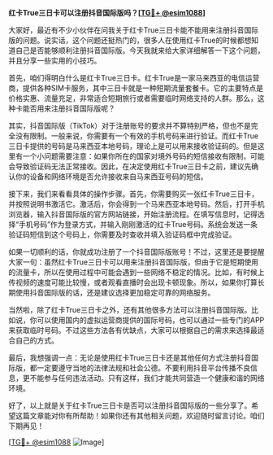 **红卡True三日卡可以注册抖音国际版吗？[[TG💪+ @esim1088](https://t.me/s/esim1088)]**

大家好，最近有不少小伙伴在问我关于红卡True三日卡能不能用来注册抖音国际版的问题。说实话，这个问题还挺热门的，很多人在使用红卡True的时候都想知道自己是否能够顺利注册抖音国际版。今天我就来给大家详细解答一下这个问题，并且分享一些实用的小技巧。

首先，咱们得明白什么是红卡True三日卡。红卡True是一家马来西亚的电信运营商，提供各种SIM卡服务，其中三日卡就是一种短期流量套餐卡。它的主要特点是价格实惠、流量充足，非常适合短期旅行或者需要临时网络支持的人群。那么，这种卡能否用来注册抖音国际版呢？

其实，抖音国际版（TikTok）对于注册账号的要求并不算特别严格，但也不是完全没有限制。一般来说，你需要有一个有效的手机号码来进行验证。而红卡True三日卡提供的号码是马来西亚本地号码，理论上是可以用来接收验证码的。但是这里有一个小问题需要注意：如果你所在的国家对境外号码的短信接收有限制，可能会导致验证码无法正常接收。因此，在决定使用红卡True三日卡之前，建议先确认你的设备和网络环境是否允许接收来自马来西亚号码的短信。

接下来，我们来看看具体的操作步骤。首先，你需要购买一张红卡True三日卡，并按照说明书激活它。激活后，你会得到一个马来西亚本地号码。然后，打开手机浏览器，输入抖音国际版的官方网站链接，开始注册流程。在填写信息时，记得选择“手机号码”作为登录方式，并输入刚刚激活的红卡True号码。系统会发送一条验证码短信到这个号码上，你需要及时查收并填入验证码框中完成验证。

如果一切顺利的话，你就成功注册了一个抖音国际版账号！不过，这里还是要提醒大家一句：虽然红卡True三日卡可以用来注册抖音国际版，但由于它是短期使用的流量卡，所以在使用过程中可能会遇到一些网络不稳定的情况。比如，有时候上传视频的速度可能比较慢，或者观看直播时会出现卡顿现象。所以，如果你打算长期使用抖音国际版的话，还是建议选择更加稳定可靠的网络服务。

当然啦，除了红卡True三日卡之外，还有其他很多方法可以注册抖音国际版。比如说，你可以使用国内的虚拟运营商提供的国际号码，也可以通过一些专门的APP来获取临时号码。不过这些方法各有优缺点，大家可以根据自己的需求来选择最适合自己的方式。

最后，我想强调一点：无论是使用红卡True三日卡还是其他任何方式注册抖音国际版，都一定要遵守当地的法律法规和社会公德。不要利用抖音平台传播不良信息，更不能参与任何违法活动。只有这样，我们才能共同营造一个健康和谐的网络环境。

好了，以上就是关于红卡True三日卡是否可以注册抖音国际版的一些分享了。希望这篇文章能对你有所帮助！如果你还有其他相关问题，欢迎随时留言讨论。咱们下期再见！

[[TG💪+ @esim1088](https://t.me/s/esim1088) ![Image](https://i.postimg.cc/4NQfJmqS/Snipaste-2025-05-13-00-14-12.png)]
